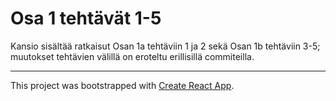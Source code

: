 # Osa 1 tehtävät 1-5

Kansio sisältää ratkaisut Osan 1a tehtäviin 1 ja 2 sekä Osan 1b tehtäviin 3-5; muutokset tehtävien välillä on eroteltu erillisillä commiteilla.


----

This project was bootstrapped with [Create React App](https://github.com/facebookincubator/create-react-app).
